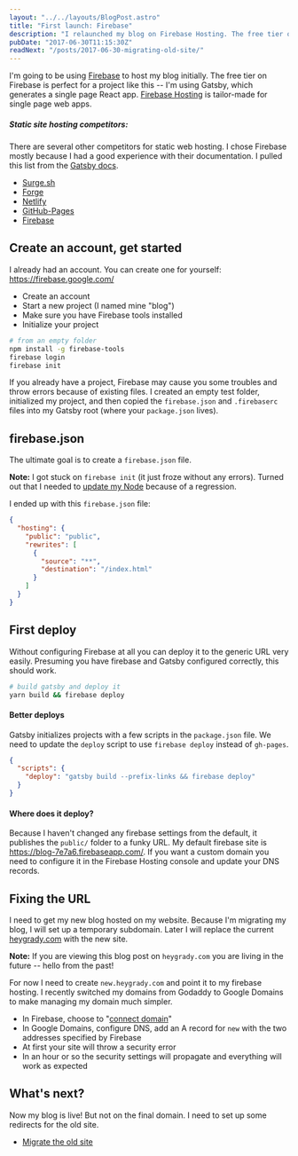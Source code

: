 ```yaml
---
layout: "../../layouts/BlogPost.astro"
title: "First launch: Firebase"
description: "I relaunched my blog on Firebase Hosting. The free tier on Firebase is perfect for single page web apps, like my Gatsby blog."
pubDate: "2017-06-30T11:15:30Z"
readNext: "/posts/2017-06-30-migrating-old-site/"
---
```


I'm going to be using [Firebase](https://firebase.google.com/) to host my blog
initially. The free tier on Firebase is perfect for a project like this -- I'm
using Gatsby, which generates a single page React app.
[Firebase Hosting](https://firebase.google.com/docs/hosting/) is tailor-made for
single page web apps.

##### Static site hosting competitors:

There are several other competitors for static web hosting. I chose Firebase
mostly because I had a good experience with their documentation. I pulled this
list from the
[Gatsby docs](https://www.gatsbyjs.org/docs/deploy-gatsby/#providers).

- [Surge.sh](http://surge.sh/)
- [Forge](https://getforge.com/)
- [Netlify](https://www.netlify.com/)
- [GitHub-Pages](https://pages.github.com/)
- [Firebase](https://firebase.google.com/)

## Create an account, get started

I already had an account. You can create one for yourself:
https://firebase.google.com/

- Create an account
- Start a new project (I named mine "blog")
- Make sure you have Firebase tools installed
- Initialize your project

```bash
# from an empty folder
npm install -g firebase-tools
firebase login
firebase init
```

If you already have a project, Firebase may cause you some troubles and throw
errors because of existing files. I created an empty test folder, initialized my
project, and then copied the `firebase.json` and `.firebaserc` files into my
Gatsby root (where your `package.json` lives).

## firebase.json

The ultimate goal is to create a `firebase.json` file.

**Note:** I got stuck on `firebase init` (it just froze without any errors).
Turned out that I needed to
[update my Node](https://github.com/firebase/firebase-tools/issues/370) because
of a regression.

I ended up with this `firebase.json` file:

```json
{
  "hosting": {
    "public": "public",
    "rewrites": [
      {
        "source": "**",
        "destination": "/index.html"
      }
    ]
  }
}
```

## First deploy

Without configuring Firebase at all you can deploy it to the generic URL very
easily. Presuming you have firebase and Gatsby configured correctly, this should
work.

```bash
# build gatsby and deploy it
yarn build && firebase deploy
```

#### Better deploys

Gatsby initializes projects with a few scripts in the `package.json` file. We
need to update the `deploy` script to use `firebase deploy` instead of
`gh-pages`.

```json
{
  "scripts": {
    "deploy": "gatsby build --prefix-links && firebase deploy"
  }
}
```

#### Where does it deploy?

Because I haven't changed any firebase settings from the default, it publishes
the `public/` folder to a funky URL. My default firebase site is
https://blog-7e7a6.firebaseapp.com/. If you want a custom domain you need to
configure it in the Firebase Hosting console and update your DNS records.

## Fixing the URL

I need to get my new blog hosted on my website. Because I'm migrating my blog, I
will set up a temporary subdomain. Later I will replace the current
[heygrady.com](https://heygrady.com) with the new site.

**Note:** If you are viewing this blog post on `heygrady.com` you are living in
the future -- hello from the past!

For now I need to create `new.heygrady.com` and point it to my firebase hosting.
I recently switched my domains from Godaddy to Google Domains to make managing
my domain much simpler.

- In Firebase, choose to
  "[connect domain](https://firebase.google.com/docs/hosting/custom-domain)"
- In Google Domains, configure DNS, add an A record for `new` with the two
  addresses specified by Firebase
- At first your site will throw a security error
- In an hour or so the security settings will propagate and everything will work
  as expected

## What's next?

Now my blog is live! But not on the final domain. I need to set up some
redirects for the old site.

- [Migrate the old site](/migrating-old-site)
